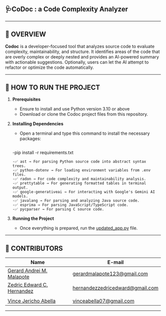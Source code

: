 ## 🩺**CoDoc** : a Code Complexity Analyzer


---

## 📖 **OVERVIEW**

**Codoc** is a developer-focused tool that analyzes source code to evaluate complexity, maintainability, and structure. It identifies areas of the code that are overly complex or deeply nested and provides an AI-powered summary with actionable suggestions. Optionally, users can let the AI attempt to refactor or optimize the code automatically.

---

## 📝 **HOW TO RUN THE PROJECT**
1. **Prerequisites**  
   - Ensure to install and use Python version 3.10 or above
   - Download or clone the Codoc project files from this repository.

2. **Installing Dependencies**  
   - Open a terminal and type this command to install the necessary packages:  
     ```
    -pip install -r requirements.txt

     ```
    -✅ ast → For parsing Python source code into abstract syntax trees.
    -✅ python-dotenv → For loading environment variables from .env files.
    -✅ radon → For code complexity and maintainability analysis.
    -✅ prettytable → For generating formatted tables in terminal output.
    -✅ google-generativeai → For interacting with Google's Gemini AI models.
    -✅ javalang → For parsing and analyzing Java source code.
    -✅ esprima → For parsing JavaScript/TypeScript code.
    -✅ pycparser → For parsing C source code.

3. **Running the Project**  
   - Once everything is prepared, run the <ins>updated_app.py</ins> file.

---

##  <a id = "contrib"> 👷‍ CONTRIBUTORS </a> <br>

| Name | E-mail |
| --- | --- |
| <a href = "https://github.com/Gerard-M">Gerard Andrei M. Malapote</a>| gerardmalapote123@gmail.com |
| <a href = "https://github.com/zedricedwardc">Zedric Edward C. Hernandez</a>| hernandezzedricedward@gmail.com |
| <a href = "https://github.com/"></a>| |
| <a href = "https://github.com/VinceAbella"> Vince Jericho Abella </a>| vinceabella07@gmail.com |  

---